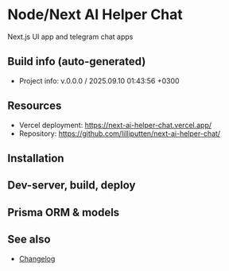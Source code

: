 <!--
 @since 2025.07.05
 @changed 2025.07.05, 23:26
-->

# Node/Next AI Helper Chat

Next.js UI app and telegram chat apps

## Build info (auto-generated)

- Project info: v.0.0.0 / 2025.09.10 01:43:56 +0300

## Resources

- Vercel deployment: https://next-ai-helper-chat.vercel.app/
- Repository: https://github.com/lilliputten/next-ai-helper-chat/

## Installation

## Dev-server, build, deploy

## Prisma ORM & models

## See also

- [Changelog](CHANGELOG.md)
